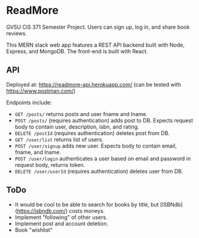 # ReadMore
GVSU CIS 371 Semester Project. Users can sign up, log in, and share book reviews.

This MERN stack web app features a REST API backend built with Node, Express, and MongoDB. The front-end is built with React.

## API
Deployed at: https://readmore-api.herokuapp.com/ (can be tested with https://www.postman.com/)

Endpoints include:
- `GET /posts/` returns posts and user fname and lname.
- `POST /posts/` (requires authentication) adds post to DB. Expects request body to contain user, description, isbn, and rating.
- `DELETE /postId` (requires authentication) deletes post from DB.
- `GET /user/list` returns list of users.
- `POST /user/signup` adds new user. Expects body to contain email, fname, and lname.
- `POST /user/login` authenticates a user based on email and password in request body, returns token.
- `DELETE /user/userId` (requires authentication) deletes user from DB.

## ToDo
- It would be cool to be able to search for books by title, but [ISBNdb] (https://isbndb.com/) costs moneys.
- Implement "following" of other users.
- Implement post and account deletion.
- Book "wishlist"
